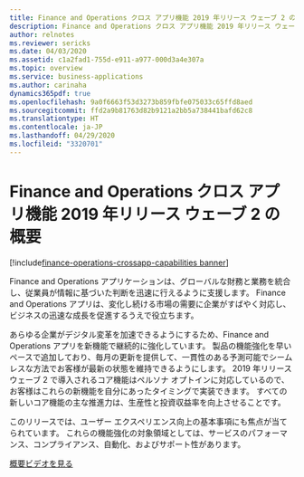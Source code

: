 ```yaml
---
title: Finance and Operations クロス アプリ機能 2019 年リリース ウェーブ 2 の概要
description: Finance and Operations クロス アプリ機能 2019 年リリース ウェーブ 2 の概要
author: relnotes
ms.reviewer: sericks
ms.date: 04/03/2020
ms.assetid: c1a2fad1-755d-e911-a977-000d3a4e307a
ms.topic: overview
ms.service: business-applications
ms.author: carinaha
dynamics365pdf: true
ms.openlocfilehash: 9a0f6663f53d3273b859fbfe075033c65ffd8aed
ms.sourcegitcommit: ffd2a9b81763d82b9121a2bb5a738441bafd62c8
ms.translationtype: HT
ms.contentlocale: ja-JP
ms.lasthandoff: 04/29/2020
ms.locfileid: "3320701"
---
```

# <a name="overview-of-finance-and-operations-cross-app-capabilities-2019-release-wave-2"></a>Finance and Operations クロス アプリ機能 2019 年リリース ウェーブ 2 の概要
[!include[finance-operations-crossapp-capabilities banner](../includes/finance-operations-crossapp-capabilities.md)]

<!--overview start-->
Finance and Operations アプリケーションは、グローバルな財務と業務を統合し、従業員が情報に基づいた判断を迅速に行えるように支援します。 Finance and Operations アプリは、変化し続ける市場の需要に企業がすばやく対応し、ビジネスの迅速な成長を促進するうえで役立ちます。 

あらゆる企業がデジタル変革を加速できるようにするため、Finance and Operations アプリを新機能で継続的に強化しています。 製品の機能強化を早いペースで追加しており、毎月の更新を提供して、一貫性のある予測可能でシームレスな方法でお客様が最新の状態を維持できるようにします。 2019 年リリース ウェーブ 2 で導入されるコア機能はペルソナ オプトインに対応しているので、お客様はこれらの新機能を自分にあったタイミングで実装できます。 すべての新しいコア機能の主な推進力は、生産性と投資収益率を向上させることです。 

このリリースでは、ユーザー エクスペリエンス向上の基本事項にも焦点が当てられています。 これらの機能強化の対象領域としては、サービスのパフォーマンス、コンプライアンス、自動化、およびサポート性があります。

[概要ビデオを見る](https://aka.ms/ROGFO19RW2ROV)
<!--overview end-->